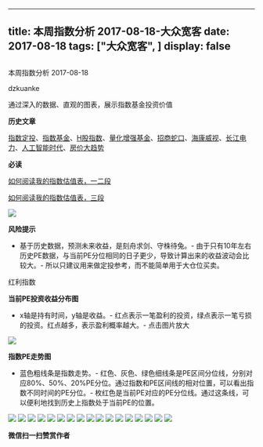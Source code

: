 
---
title:   本周指数分析 2017-08-18-大众宽客
date: 2017-08-18
tags: ["大众宽客", ]
display: false
---


## 



本周指数分析 2017-08-18




dzkuanke




通过深入的数据、直观的图表，展示指数基金投资价值


**历史文章**

[指数定投](http://mp.weixin.qq.com/s?__biz=MzAwMTc1MDcwNw==&amp;mid=2648271933&amp;idx=1&amp;sn=ac6f7b376e44b1093c9559fc574670c2&amp;chksm=82f92fe1b58ea6f72b3a16ef74e06006f0bb84573107c12d3f938a0e43040c20a0149f0ec749&amp;scene=21#wechat_redirect)、[指数基金](http://mp.weixin.qq.com/s?__biz=MzAwMTc1MDcwNw==&amp;mid=2648271880&amp;idx=1&amp;sn=d2267d70c34cebfa9294e4e5dea7420d&amp;chksm=82f92fd4b58ea6c202fbf4896f14d8cbe788bdae1f20cc5f25b79fb15baa5dc213fe3701c34c&amp;scene=21#wechat_redirect)、[H股指数](http://mp.weixin.qq.com/s?__biz=MzAwMTc1MDcwNw==&amp;mid=2648271851&amp;idx=1&amp;sn=2aeb4628e081467a2a24929368c2871a&amp;chksm=82f92837b58ea12153cfbf433d537f35bc07467904e496b8dbcdcdb292114ecaafdce23b4339&amp;scene=21#wechat_redirect)、[量化增强基金](http://mp.weixin.qq.com/s?__biz=MzAwMTc1MDcwNw==&amp;mid=2648271895&amp;idx=1&amp;sn=f19909fdde51c21b2b817a4df839d219&amp;chksm=82f92fcbb58ea6ddb74259952f94fbc27aebec2ae9af694b63caa6d3014ac02d648d98e6cebf&amp;scene=21#wechat_redirect)、[招商蛇口](http://mp.weixin.qq.com/s?__biz=MzAwMTc1MDcwNw==&amp;mid=2648271942&amp;idx=1&amp;sn=a1e88955f8d7f0d083884c1d6d6bd806&amp;chksm=82f92f9ab58ea68c2a59fb9369fd8bdd6064ecfda6d5dd9a29d99c723bad73583fac93a438b6&amp;scene=21#wechat_redirect)、[海康威视](http://mp.weixin.qq.com/s?__biz=MzAwMTc1MDcwNw==&amp;mid=2648271950&amp;idx=1&amp;sn=764532ee89c33e91719609d18f0ca7ea&amp;chksm=82f92f92b58ea6844bbdbca284497101ef0398c2f3b7544d92cf5a317f8f78e3e92d55280c0f&amp;scene=21#wechat_redirect)、[长江电力](http://mp.weixin.qq.com/s?__biz=MzAwMTc1MDcwNw==&amp;mid=2648271943&amp;idx=1&amp;sn=aa31f79b5eaf8a8b6dbb3da4a7bf3440&amp;chksm=82f92f9bb58ea68db6558a129c50e76ab902d00312a4614b4abb7a792aaf851769e1c769e2fe&amp;scene=21#wechat_redirect)、[人工智能时代](http://mp.weixin.qq.com/s?__biz=MzAwMTc1MDcwNw==&amp;mid=2648271966&amp;idx=1&amp;sn=86dff0506c7c0dfdca1f7b8756595906&amp;chksm=82f92f82b58ea694f03e4c9eb05438b791b8b7212ad6e9ad97aa6459b7ac4c53f1ee048fe934&amp;scene=21#wechat_redirect)、[房价大趋势](http://mp.weixin.qq.com/s?__biz=MzAwMTc1MDcwNw==&amp;mid=2648271977&amp;idx=1&amp;sn=f7b86f79fa6fc1e75833012c327c0fcd&amp;chksm=82f92fb5b58ea6a3c042c0eecdf02391a5c1cfd01b69beea993928f30327cecfd10af20dae24&amp;scene=21#wechat_redirect)



**必读**

[如何阅读我的指数估值表，一二段](http://mp.weixin.qq.com/s?__biz=MzAwMTc1MDcwNw==&amp;mid=2648272034&amp;idx=1&amp;sn=12b1858af175753f5ccebc0bc6c4cb4f&amp;chksm=82f92f7eb58ea668f844f51102599d20bb8730f438010159de83e85a4a34df3d44d568a9feb2&amp;scene=21#wechat_redirect)

[如何阅读我的指数估值表，三段](http://mp.weixin.qq.com/s?__biz=MzAwMTc1MDcwNw==&amp;mid=2648272039&amp;idx=1&amp;sn=09c59d023c3ce227046966f260777cd5&amp;chksm=82f92f7bb58ea66dab5c428c2205bd4dda180360b643b28a357ab3e73a38d19303124242ad4d&amp;scene=21#wechat_redirect)

<img data-s="300,640" data-type="png" src="https://mmbiz.qpic.cn/mmbiz_png/PKw3FQPmhIiaosrYias6CQ4Vf12I6FRhBGxvpsAPCsTTBj0WXDX7nnz3NgYZpvE0QFVy9yfQtAzzlia4KV1KbbnjA/0?wx_fmt=png" class="" data-ratio="0.4793233082706767" data-w="1064"/>

**风险提示**
- 基于历史数据，预测未来收益，是刻舟求剑、守株待兔。- 由于只有10年左右历史PE数据，与当前PE分位相同的日子更少，导致计算出来的收益波动会比较大。- 所以只建议用来做定投参考，而不能简单用于大仓位买卖。


红利指数



**当前PE投资收益分布图**
- x轴是持有时间，y轴是收益。- 红点表示一笔盈利的投资，绿点表示一笔亏损的投资。红点越多，表示盈利概率越大。- 点击图片放大
<img data-s="300,640" data-type="png" src="https://mmbiz.qpic.cn/mmbiz_png/PKw3FQPmhIiaosrYias6CQ4Vf12I6FRhBGSsnibO1XhxuuwyEtibbv1zC31hs2uzSlwHAzGMjUIlvkzEcFgcDAoN6Q/0?wx_fmt=png" style="" class="" data-ratio="0.6431852986217458" data-w="1306"/>

**指数PE走势图**
- 蓝色粗线条是指数走势。- 红色、灰色、绿色细线条是PE区间分位线，分别对应80%、50%、20%PE分位。通过指数和PE区间线的相对位置，可以看出指数不同时间的PE分位。- 枚红色是当前PE对应的PE分位线。通过这条线，可以便利地找到历史上指数处于当前PE的位置。
<img data-s="300,640" data-type="png" src="https://mmbiz.qpic.cn/mmbiz_png/PKw3FQPmhIiaosrYias6CQ4Vf12I6FRhBGTLq5OicCicdfUVGXCchn1I8KJTeHsLj90szAGPndM35gMkHsa2zkvhRQ/0?wx_fmt=png" style="" class="" data-ratio="0.5275791624106231" data-w="1958"/>

<img data-s="300,640" data-type="png" src="https://mmbiz.qpic.cn/mmbiz_png/PKw3FQPmhIiaosrYias6CQ4Vf12I6FRhBG8Bus3zQGeQxIiczCH2xdFyxh09JPlSIXzd83XVuviaibQgZcZOBaf2XIg/0?wx_fmt=png" style="" class="" data-ratio="0.6431852986217458" data-w="1306"/>

<img data-s="300,640" data-type="png" src="https://mmbiz.qpic.cn/mmbiz_png/PKw3FQPmhIiaosrYias6CQ4Vf12I6FRhBGmyfCSGqudx06fOxaqDj8ibUJCkfBibq7wrVhWFgCk5VibSEQU20K3UePg/0?wx_fmt=png" style="" class="" data-ratio="0.5275791624106231" data-w="1958"/>

<img data-s="300,640" data-type="png" src="https://mmbiz.qpic.cn/mmbiz_png/PKw3FQPmhIiaosrYias6CQ4Vf12I6FRhBG8Zbq1pIYRDA0A0AAHcib2VGuPgnCHTEzVyH7UYvvib70YZVOFPCGl9BA/0?wx_fmt=png" style="" class="" data-ratio="0.6431852986217458" data-w="1306"/>

<img data-s="300,640" data-type="png" src="https://mmbiz.qpic.cn/mmbiz_png/PKw3FQPmhIiaosrYias6CQ4Vf12I6FRhBGYiaibf2W6mPkbxgJUkCUnZOLWPaoxeiciakYBLibIp95icicbPpJ9O1XuFgbQ/0?wx_fmt=png" style="" class="" data-ratio="0.523568170299037" data-w="1973"/>

<img data-s="300,640" data-type="png" src="https://mmbiz.qpic.cn/mmbiz_png/PKw3FQPmhIiaosrYias6CQ4Vf12I6FRhBGerRrY9zHQd5vwSZ5Gia2mPWxwWG3ibApvwhcvSNSfth0DYF1HicSSNHHQ/0?wx_fmt=png" style="" class="" data-ratio="0.6431852986217458" data-w="1306"/>

<img data-s="300,640" data-type="png" src="https://mmbiz.qpic.cn/mmbiz_png/PKw3FQPmhIiaosrYias6CQ4Vf12I6FRhBGtzAPjVabBD3HYWnyfDtgLF3C603Zsl3ibvUCwQcnB075gZOoymBRlZg/0?wx_fmt=png" style="" class="" data-ratio="0.5240994419076611" data-w="1971"/>

<img data-s="300,640" data-type="png" src="https://mmbiz.qpic.cn/mmbiz_png/PKw3FQPmhIiaosrYias6CQ4Vf12I6FRhBG6CFaKWzE8GxkcaNDUpkCRF4zFLIicwJI0Oxwqib8ZPqianpORbZn6xic8Q/0?wx_fmt=png" style="" class="" data-ratio="0.6431852986217458" data-w="1306"/>

<img data-s="300,640" data-type="png" src="https://mmbiz.qpic.cn/mmbiz_png/PKw3FQPmhIiaosrYias6CQ4Vf12I6FRhBGGbzW7pSnMGtu6f9PlanAaVHfbsKFaQibQwpH6sjRkx3EOibV4WH8Yagg/0?wx_fmt=png" style="" class="" data-ratio="0.5275791624106231" data-w="1958"/>

<img data-s="300,640" data-type="png" src="https://mmbiz.qpic.cn/mmbiz_png/PKw3FQPmhIiaosrYias6CQ4Vf12I6FRhBGFeT48ibT1aG5hkvGAF6tXOOR8emu0IqBK7JETS8ufxCHAYYfRicBUlNg/0?wx_fmt=png" style="" class="" data-ratio="0.6431852986217458" data-w="1306"/>

<img data-s="300,640" data-type="png" src="https://mmbiz.qpic.cn/mmbiz_png/PKw3FQPmhIiaosrYias6CQ4Vf12I6FRhBGHmQJuej8Gqhsk20icXIAXTNolJUtfKwLyMFP8Cj658iakbm4WLH2XXKQ/0?wx_fmt=png" style="" class="" data-ratio="0.5240994419076611" data-w="1971"/>

<img data-s="300,640" data-type="png" src="https://mmbiz.qpic.cn/mmbiz_png/PKw3FQPmhIiaosrYias6CQ4Vf12I6FRhBGU1qdHxR8SWa1xFSV3ynacQlW6ZPqfCmuicHra06RAZtqQb6eKz8Eo0g/0?wx_fmt=png" style="" class="" data-ratio="0.6431852986217458" data-w="1306"/>

<img data-s="300,640" data-type="png" src="https://mmbiz.qpic.cn/mmbiz_png/PKw3FQPmhIiaosrYias6CQ4Vf12I6FRhBGnHwX3JNl23CE5QCwNE0W0YDPQeGs6LVlTROISiaicoicfnhtEcYIVxiaTQ/0?wx_fmt=png" style="" class="" data-ratio="0.528118609406953" data-w="1956"/>

<img data-s="300,640" data-type="png" src="https://mmbiz.qpic.cn/mmbiz_png/PKw3FQPmhIiaosrYias6CQ4Vf12I6FRhBGgak4e1bSicySyajccF1HnGzvlVlvPzUQoXuoAloRgnN7icnhSnC83PEw/0?wx_fmt=png" style="" class="" data-ratio="0.6431852986217458" data-w="1306"/>

<img data-s="300,640" data-type="png" src="https://mmbiz.qpic.cn/mmbiz_png/PKw3FQPmhIiaosrYias6CQ4Vf12I6FRhBGm9LgztWaoXsFrfOpQySHicGojF5q0ic6bdzQhNdFwPNFs4wv96Tfc3jA/0?wx_fmt=png" style="" class="" data-ratio="0.5275791624106231" data-w="1958"/>

<img data-s="300,640" data-type="png" src="https://mmbiz.qpic.cn/mmbiz_png/PKw3FQPmhIiaosrYias6CQ4Vf12I6FRhBGB3Jj1DdpaupqbzE55yUCW4rRG8hN84exp8bc8DLDeibAUiaE6PozfQgw/0?wx_fmt=png" style="" class="" data-ratio="0.6431852986217458" data-w="1306"/>

<img data-s="300,640" data-type="png" src="https://mmbiz.qpic.cn/mmbiz_png/PKw3FQPmhIiaosrYias6CQ4Vf12I6FRhBGJzEeBAkDP2OcIvbNUmR3pIA70Td04Qf05LNoO4slrmBzRPEYBwkFyQ/0?wx_fmt=png" style="" class="" data-ratio="0.5240994419076611" data-w="1971"/>




**微信扫一扫赞赏作者**















